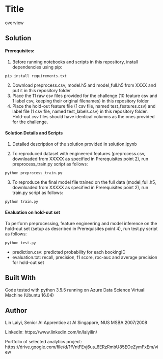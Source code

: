 # Title

overview

## Solution

#### Prerequisites:

1. Before running notebooks and scripts in this repository, install dependencies using pip:

<pre><code>pip install requirements.txt</code></pre>

2. Download preprocess.csv, model.h5 and model_full.h5 from XXXX and put it in this repository folder
3. Place the 11 raw csv files provided for the challenge (10 feature csv and 1 label csv, keeping their original filenames) in this repository folder
4. Place the hold-out feature file (1 csv file, named test_features.csv) and label file (1 csv file, named test_labels.csv) in this repository folder. Hold-out csv files should have identical columns as the ones provided for the challenge.

#### Solution Details and Scripts

1. Detailed description of the solution provided in solution.ipynb

2. To reproduced dataset with engineered features (preprocess.csv, downloaded from XXXXX as specified in Prerequisites point 2), run preprocess_train.py script as follows:

<pre><code>python preprocess_train.py</code></pre>

3. To reproduce the final model file trained on the full data (model_full.h5, downloaded from XXXXX as specified in Prerequisites point 2), run train.py script as follows:

<pre><code>python train.py</code></pre>

#### Evaluation on hold-out set

To perform preprocessing, feature engineering and model inference on the hold-out set (setup as described in Prerequisites point 4), run test.py script as follows:

<pre><code>python test.py</code></pre>

- prediction.csv: predicted probability for each bookingID
- evaluation.txt: recall, precision, f1 score, roc-auc and average precision for hold-out set

## Built With

Code tested with python 3.5.5 running on Azure Data Science Virtual Machine (Ubuntu 16.04)

## Author

<p>Lin Laiyi, Senior AI Apprentice at AI Singapore, NUS MSBA 2007/2008</p>
<p>LinkedIn: https://www.linkedin.com/in/laiyilin/</p>
<p>Portfolio of selected analytics project: https://drive.google.com/file/d/1fVntFEvj6us_6ERzRmbU85EOeZymFxEm/view</p>